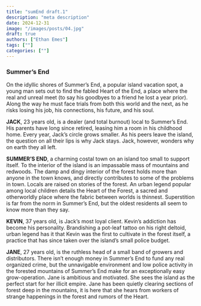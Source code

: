 ```yaml
---
title: "sumEnd draft.1"
description: "meta description"
date: 2024-12-31
image: "/images/posts/04.jpg"
draft: true
authors: ["Ethan Emes"]
tags: [""]
categories: [""]
---
```


### Summer’s End
On the idyllic shores of Summer’s End, a popular island vacation spot, a young man sets out to find the fabled Heart of the End, a place where the real and unreal meet (to say his goodbyes to a friend he lost a year prior). Along the way he must face trials from both this world and the next, as he risks losing his job, his connections, his future, and his soul. 

**JACK**, 23 years old, is a dealer (and total burnout) local to Summer’s End. His parents have long since retired, leasing him a room in his childhood home. Every year, Jack’s circle grows smaller. As his peers leave the island, the question on all their lips is why Jack stays. Jack, however, wonders why on earth they all left. 

**SUMMER’S END**, a charming costal town on an island too small to support itself. To the interior of the island is an impassable mass of mountains and redwoods. The damp and dingy interior of the forest holds more than anyone in the town knows, and directly contributes to some of the problems in town. Locals are raised on stories of the forest. An urban legend popular among local children details the Heart of the Forest, a sacred and otherworldly place where the fabric between worlds is thinnest. Superstition is far from the norm in Summer’s End, but the oldest residents all seem to know more than they say.

**KEVIN**, 37 years old, is Jack’s most loyal client. Kevin’s addiction has become his personality. Brandishing a pot-leaf tattoo on his right deltoid, urban legend has it that Kevin was the first to cultivate in the forest itself, a practice that has since taken over the island’s small police budget.

**JANE**, 27 years old, is the ruthless head of a small band of growers and distributors. There isn’t enough money in Summer’s End to fund any real organized crime, but the unnavigable environment and low police activity in the forested mountains of Summer’s End make for an exceptionally easy grow-operation. Jane is ambitious and motivated. She sees the island as the perfect start for her illicit empire. Jane has been quietly clearing sections of forest deep in the mountains, it is here that she hears from workers of strange happenings in the forest and rumors of the Heart.

